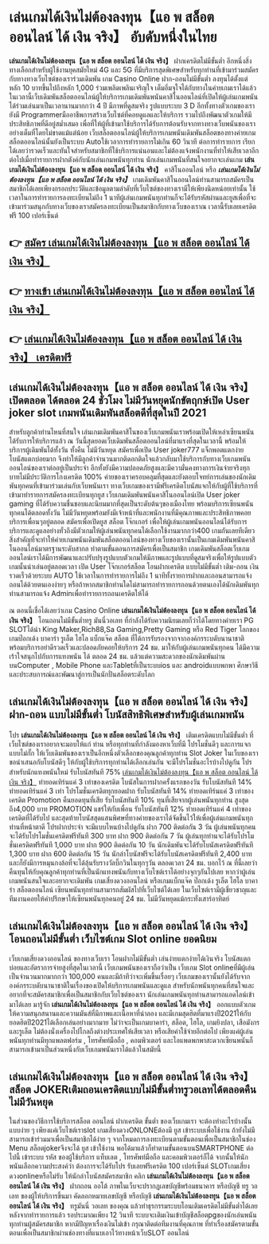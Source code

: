 # เล่นเกมได้เงินไม่ต้องลงทุน【แอ พ สล็อต ออนไลน์ ได้ เงิน จริง】  อับดับหนึ่งในไทย 

**เล่นเกมได้เงินไม่ต้องลงทุน【แอ พ สล็อต ออนไลน์ ได้ เงิน จริง】** ฝากเครดิตไม่มีขั้นต่ำ  อีกหนึ่งสิ่งทางเลือกสำหรับผู้ใช้งานยุคสมัยใหม่ 4G และ 5G ที่มีบริการสุดพิเศษสำหรับทุกท่านที่เข้ามาร่วมสมัครกับทางทางเว็บไซต์ของเราร่วมเดิมพัน เกม Casino Online ฝาก-ถอนไม่มีขั้นต่ำ ลงทุนได้ตั้งแต่ หลัก 10 บาทขึ้นไปถึงหลัก 1,000 ร่วมเพลิดเพลินเจริญใจ เต็มอิ่มจุใจได้กับทางในค่ายเกมเราได้แล้วในเวลานี้เว็บเดิมพันสล็อตออนไลน์ผู้ให้บริการเกมเดิมพันพนันคาสิโนออนไลน์ที่เปิดให้ผู้เล่นเกมพนันได้ร่วมเล่นมาเป็นเวลานานมากกว่า 4 ปี มีภาพที่ดูสมจริง รูปแบบระบบ 3 D
อีกทั้งทางตัวเกมของเรายังมี Programmerมืออาชีพการสร้างเว็บไซต์ที่คอยดูแลและให้บริการ  รวมไปถึงพัฒนาตัวเกมให้มีประสิทธิภาพที่ดีอยู่สม่ำเสมอ เพื่อที่ให้ผู้ที่เข้ามาใช้บริการได้รับการต้อนรับจากทางทางเว็บพนันของเราอย่างเต็มที่โดยไม่ขาดแม้แต่น้อย เว็บสล็อตออนไลน์ผู้ให้บริการเกมพนันเดิมพันสล็อตของทางค่ายเกมสล็อตออนไลน์นั้นยังเป็นระบบ Autoใช้เวลาการทำรายการไม่เกิน 60 วินาที ต่อการทำรายการ เรียกได้เลยว่ารวดเร็วและทันใจสำหรับสมาชิกที่ใช้บริการแน่นอนและไม่ต้องแจ้งพนักงานที่ทำให้เสียเวลาอีกต่อไปเมื่อทำรายการฝากตังค์กับนักเล่นเกมพนันทุกท่าน
นักเล่นเกมพนันที่สนใจอยากจะเล่นเกม **เล่นเกมได้เงินไม่ต้องลงทุน【แอ พ สล็อต ออนไลน์ ได้ เงิน จริง】** คาสิโนออนไลน์ หรือ ***เล่นเกมได้เงินไม่ต้องลงทุน【แอ พ สล็อต ออนไลน์ ได้ เงิน จริง】*** เกมเดิมพันคาสิโนออนไลน์ท่านสามารถสมัครเป็นสมาชิกได้เลยเพียงกรอกประวัติและข้อมูลตามลำดับที่เว็บไซต์ของทางเรามีให้เพียงนิดหน่อยเท่านั้น ใช้เวลาในการทำรายการลงทะเบียนไม่ถึง 1 นาทีผู้เล่นเกมพนันทุกท่านก็จะได้รับรหัสผ่านและยูสเพื่อที่จะเข้ามาร่วมสนุกกับทางเว็บของเราสมัครลงทะเบียนเป็นสมาชิกกับทางเว็บของเราณ เวลานี้รับเลยเครดิตฟรี 100 เปอร์เซ็นต์

## 👉 [สมัคร เล่นเกมได้เงินไม่ต้องลงทุน【แอ พ สล็อต ออนไลน์ ได้ เงิน จริง】](https://archa888.com/)
## 👉 [ทางเข้า เล่นเกมได้เงินไม่ต้องลงทุน【แอ พ สล็อต ออนไลน์ ได้ เงิน จริง】](https://archa888.com/)
## 👉 [เล่นเกมได้เงินไม่ต้องลงทุน【แอ พ สล็อต ออนไลน์ ได้ เงิน จริง】 เครดิตฟรี](https://archa888.com/)

## เล่นเกมได้เงินไม่ต้องลงทุน【แอ พ สล็อต ออนไลน์ ได้ เงิน จริง】 เปิดตลอด ได้ตลอด 24 ชั่วโมง ไม่มีวันหยุดนักขัตฤกษ์เปิด User joker slot เกมพนันเดิมพันสล็อตดีที่สุดในปี 2021

สำหรับลูกค้าท่านไหนที่สนใจ เล่นเกมเดิมพันคาสิโนของเว็บเกมพนันเราพร้อมเปิดให้เหล่าเซียนพนันได้รับการให้บริการแล้ว ณ วันนี้สุดยอดเว็บเดิมพันสล็อตออนไลน์ที่มาแรงที่สุดในเวลานี้ พร้อมให้บริการผู้เดิมพันได้ทั้งวัน ทั้งคืน ไม่มีวันหยุด สมัครเพื่อเปิด User joker777 แจ็กพอตแตกง่าย โบนัสแตกบ่อยมาก จึงทำให้มีลูกค้าจำนวนมากติดอกติดใจแล้วกลับมาใช้บริการกับทางเว็บเกมพนันออนไลน์ของเราต่ออยู่เป็นประจำ อีกทั้งยังมีความปลอดภัยสูงและมีความั่นคงทางการเงินจ่ายจริงทุกบาทไม่มีประวัติการโกงเครดิต 100% ค่ายของเราครอบคลุมที่สุดและยังตอบโจทย์การเล่นของนักเดิมพันทุกคนที่เข้ามาร่วมเล่นกับเว็บพนันเรา
ทางเว็บเกมของเรามีฟรีเครดิตโบนัสแจกให้กับผู้ที่ใช้บริการที่เข้ามาทำรายการสมัครลงทะเบียนทุกยูส เว็บเกมเดิมพันพนันคาสิโนออนไลน์เปิด User joker gaming ที่ได้รับความชื่นชอบและนิยมมากที่สุดเป็นระดับต้นๆของเมืองไทย พร้อมบริการเซียนพนันทุกคนได้ตลอดทั้งวัน ไม่มีวันหยุดพร้อมยังมีเจ้าหน้าที่และพนักงานที่มีคุณภาพและประสิทธิภาพคอยบริการเพื่อนๆอยู่ตลอด สมัครเพื่อเปิดยูส สล็อต โจ๊กเกอร์ เพื่อให้ผู้เล่นเกมพนันออนไลน์ได้รับการบริการและดูแลอย่างทั่วถึงมีตัวเกมให้ผู้เล่นพนันทุกคนได้เลือกใช้งานมากกว่า400 เกมกันเลยทีเดียว
สิ่งสำคัญที่จะทำให้ค่ายเกมพนันเดิมพันสล็อตออนไลน์ของทางเว็บของเรานั้นเป็นเกมเดิมพันพนันคาสิโนออนไลน์มาตรฐานระดับสากล ทำตามขั้นตอนการสมัครเพื่อเป็นสมาชิก  เกมเดิมพันสล็อตเว็บเกมออนไลน์เราได้มีการพัฒนาและปรับปรุงรูปแบบตัวเกมให้มีภาพและรูปแบบที่ดูสมจริงเพื่อให้รูปแบบตัวเกมนั้นน่าเล่นอยู่ตลอดเวลา เปิด User โจ๊กเกอร์สล็อต โอนฝากเครดิต แบบไม่มีขั้นต่ำ เติม-ถอน เงินรวดเร็วด้วยระบบ AUTO ใช้เวลาในการทำรายการไม่ถึง 1 นาทีทั้งรายการฝากและถอนสามารถแจ้งถอนได้ด้วยตนเองง่ายๆ หรือถ้าหากสมาชิกท่านใดไม่สามารถทำรายการถอนด้วยตนเองได้นักเดิมพันทุกท่านสามารถแจ้ง Adminเพื่อทำรายการถอนเครดิตให้ได้

ณ ตอนนี้เชื่อได้เลยว่าเกม  Casino Online **เล่นเกมได้เงินไม่ต้องลงทุน【แอ พ สล็อต ออนไลน์ ได้ เงิน จริง】** โอนถอนไม่มีขั้นต่ำทรู มันนี่วอเลท ที่กำลังได้รับความนิยมเลยก็ว่าได้โดยทางค่ายเรา  PG SLOTได้นำ  King Maker,Rich88,Sa Gaming,Pretty Gaming หรือ Red Tiger โลกของเกมป๊อกเด้ง บาคาร่า รูเล็ต ไฮโล แบ็กแจ๊ค สล็อต ที่ได้การรับรองจากจากองค์กรระบดับนานาชาติ พร้อมบริการอย่าดีรวดเร็วและปลอดภัยคอยให้บริการ 24 ชม. มาให้กับผู้เล่นเกมพนันทุกคน ได้มีความเร้าใจสนุกไปกับการแทงพนัน ได้ ตลอด 24 ชม. แล้วแต่ความสะดวกของนักเดิมพันผ่านบนComputer , Mobile Phone และTabletที่เป็นระบบios และ androidแบบพกพา ศึกษาวิธีและประสบการณ์และพัฒนาสู่การเป็นนักปั่นสล็อตระดับโลก

## เล่นเกมได้เงินไม่ต้องลงทุน【แอ พ สล็อต ออนไลน์ ได้ เงิน จริง】 ฝาก-ถอน แบบไม่มีขั้นต่ำ โบนัสสิทธิพิเศษสำหรับผู้เล่นเกมพนัน

โปร **เล่นเกมได้เงินไม่ต้องลงทุน【แอ พ สล็อต ออนไลน์ ได้ เงิน จริง】** เติมเครดิตแบบไม่มีขั้นต่ำ ที่เว็บไซต์ของเราอยากจะมอบให้แก่  ท่าน หรือทุกท่านที่กำลังมองหาเว็บที่มี โปรโมชั่นดีๆ และการแจกแบบไม่กั๊ก ให้เว็บเดิมพันของเราเป็นอีกหนึ่งตัวเลือกของคุณลูกค้าทุกท่าน Slot Joker ในเว็บของเรา ขอนำเสนอกับโบนัสดีๆ ให้กับผู้ใช้บริการทุกท่านได้เลือกเล่นกัน จะมีโปรโมชั่นอะไรบ้างไปดูกัน
โปรสำหรับนักแทงพนันใหม่ รับโบนัสทันที 75% [เล่นเกมได้เงินไม่ต้องลงทุน【แอ พ สล็อต ออนไลน์ ได้ เงิน จริง】](https://archa888.com/) ทำยอดเทิร์นแค่ 3 เท่าของเครดิต
โบนัสในการฝากครั้งแรกของวัน รับโบนัสทันที 14% ทำยอดเทิร์นแค่ 3 เท่า
โปรโมชั่นเครดิตทุกยอดฝาก รับโบนัสทันที 14% ทำยอดเทิร์นแค่ 3 เท่าของเครดิต
 Promotion คืนยอดทุนที่เสีย รับโบนัสทันที 10% ทุนที่เสียจากผู้เล่นพนันทุกท่าน สูงสุดถึง4,000 บาท
 PROMOTION แชร์ให้กับเพื่อน รับโบนัสทันที 12% ทำยอดเทิร์นแค่ 4 เท่าของเครดิตที่ได้รับไป
และสุดท้ายโบนัสสุดแสนพิศษที่ทางค่ายของเราได้จัดขึ้นไว้ให้เพื่อผู้เล่นเกมพนันทุกท่านที่หน้าตาดี โปรฝากประจำ จะมีแบบไหนบ้างไปดูกัน
ฝาก 700 ติดต่อกัน 3 วัน ผู้เล่นพนันทุกคนจะได้รับโปรโมชั่นเครดิตฟรีทันที 300 บาท
ฝาก 900 ติดต่อกัน 7 วัน ผู้เล่นทุกท่านจะได้รับโปรโมชั่นเครดิตฟรีทันที 1,000 บาท
ฝาก 900 ติดต่อกัน 10 วัน นักเดิมพันจะได้รับโบนัสเครดิตฟรีทันที 1,300 บาท
ฝาก 600 ติดต่อกัน 15 วัน นักล่าโบนัสฟรีจะได้รับโบนัสเครดิตฟรีทันที 2,400 บาท
และก็ยังมีการหมุนกงล้อที่จะได้ลุ้นรับรางวัลบิ๊กวินในทุกๆวัน ตลอดเวลา 24 ชม. บอกไว้ ณ ที่นี้เลยว่าคืนทุนให้กับคุณลูกค้าทุกท่านที่เป็นนักแทงพนันกับทางเว็บไซต์เราได้อย่างจุกๆกันไปเลย หากว่าผู้เล่นเกมพนันสนใจและอยากจะเดิมพัน เกมเสี่ยงดวงออนไลน์ หรือเกมแบ็กแจ๊ค ป๊อกเด้ง รูเล็ต ไฮโล บาคาร่า สล็อตออนไลน์ เซียนพนันทุกท่านสามารถสัมผัสไปที่เว็บไซต์ได้เลย ในเว็บไซต์เรามีผู้เชี่ยวชาญและทีมงานคอยให้คำปรึกษาให้เซียนพนันทุกคนอยู่ 24 ชม. ไม่มีวันหยุดแม้กระทั่งเสาร์อาทิตย์

## เล่นเกมได้เงินไม่ต้องลงทุน【แอ พ สล็อต ออนไลน์ ได้ เงิน จริง】 โอนถอนไม่มีขั้นต่ำ  เว็บไซต์เกม Slot online ยอดนิยม

เว็บเกมเสี่ยงดวงออนไลน์ ของทางเว็บเรา โอนฝากไม่มีขั้นต่ำ เล่นง่ายแตกง่ายได้เงินจริง โบนัสแตกบ่อยและอัตราการจ่ายสูงที่สุดในเวลานี้ เว็บเกมพนันของเราถือว่าเป็น เว็บเกม Slot onlineที่มีผู้เล่นเป็นจำนวนมากมากกว่า 100,000 คนและมีถ้าทีว่าจะเพิ่มขึ้นเรื่อยๆ เว็บเกมของเรานั้นยังได้รับจากองค์กรระบดับนานาชาติในเรื่องของเปิดให้บริการเกมพนันและดูแล สำหรับนักพนันทุกคนที่สนใจและอยากที่จะสมัครสมาชิกเพื่อเป็นสมาชิกกับเว็บไซต์ของเรา นักเล่นเกมพนันทุกท่านสามารถแอดไลน์เข้ามาได้เลย
	มารู้จัก **เล่นเกมได้เงินไม่ต้องลงทุน【แอ พ สล็อต ออนไลน์ ได้ เงิน จริง】** ออกแบบตัวเกมให้ความสนุกสนานและความมันส์ที่มีภาพและเนื้อหาที่น่าลอง และมีเกมสุดฮิตที่มาแรงปี2021ให้กับยอดฮิตปี2021ได้เลือกเล่นอย่างมากมาย  ไม่ว่าจะเป็นเกมบาคาร่า, สล็อต, ไฮโล, เกมยิงปลา, เสือมังกร และรูเล็ต ไม่ต้องนั่งเครื่องไปไกลถึงต่างประเทศให้เสียเวลา หรือเสียค่าใช้จ่ายอีกต่อไป เพียงแค่ผู้เล่นพนันทุกท่านมีทุกแพลตฟอร์ม , โทรศัพท์มือถือ , คอมพิวเตอร์ และไอแพดพกพาสะดวกเซียนพนันก็สามารถเข้ามาเป็นส่วนหนึ่งกับเว็บเกมพนันเราได้แล้วในสมัยนี้

## เล่นเกมได้เงินไม่ต้องลงทุน【แอ พ สล็อต ออนไลน์ ได้ เงิน จริง】 สล็อต JOKERเติมถอนเครดิตแบบไม่มีขั้นต่ำทรูวอเลทได้ตลอดคืน ไม่มีวันหยุด

ในส่วนของวิธีการใช้บริการสล็อต ออนไลน์ ฝากเครดิต ขั้นต่ำ ของเว็บเกมเรา จะต้องทำอะไรบ้างนั้น แบบง่าย ๆ เพียงแค่เว็บไซต์เราslot เกมเสี่ยงดวงONLONEต้องมี ยูส เข้าระบบเพื่อใช้งาน ถ้ายังไม่มีสามารถเข้าร่วมมาเพื่อเป็นสมาชิกได้ง่าย ๆ จากโหมดการลงทะเบียนตามขั้นตอนเพื่อเป็นสมาชิกในช่อง Menu สล็อตjokerจึงจะได้ ยูส เข้าใช้งาน พอได้มาแล้วก็ทำตามขั้นตอนบนSMARTPHONE ต่อไปนี้
เข้าระบบ รหัส  ของผู้ใช้บริการ แท็บเลต , โทรศัพท์มือถือ และคอมพิวเตอร์ก็ได้
จากนั้นให้นักพนันเลือกความประสงค์ว่า ต้องการจะได้รับโปร รับเลยฟรีเครดิต 100 เปอร์เซ็นต์  SLOTเกมเสี่ยงดวงonlineหรือไม่รับ
ให้นักล่าโบนัสสมัครสมาชิก คลิก **เล่นเกมได้เงินไม่ต้องลงทุน【แอ พ สล็อต ออนไลน์ ได้ เงิน จริง】** ฝากถอน ออโต้ ภาพในเว็บจะปรากฏเลขบัญชีพร้อมธนาคาร หรือบัญชี ทรู วอเลท ของผู้ให้บริการขึ้นมา
คัดลอกหมายเลขบัญชี หรือบัญชี **เล่นเกมได้เงินไม่ต้องลงทุน【แอ พ สล็อต ออนไลน์ ได้ เงิน จริง】** ทรูมันนี่ วอเลท ของคุณ แล้วทำธุรกรรมระบบโอนเติมเครดิตไม่มีขั้นต่ำได้เลย
หลังจากทำรายการแล้ว รอประมาณเพียง 12 วินาที ระบบจะเติมเงินเข้าบัญชีสล็อตpgของนักเล่นพนันทุกท่านผู้สมัครสมาชิก
หากมีปัญหาเรื่องเงินไม่เข้า กรุณาติดต่อทีมงานที่คุณภาพ ที่ทำเรื่องสมัครตามขั้นตอนเพื่อเป็นสมาชิกผ่านช่องทางที่แนบเอาไว้ทางหน้าเว็บSLOT ออนไลน์


